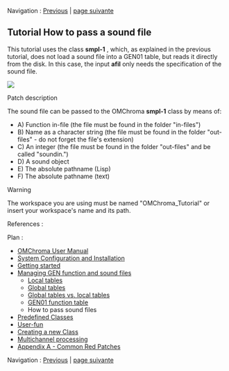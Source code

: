 
Navigation : [Previous](04-GEN01_function_table "page
précédente\(GEN01 function table\)") | [page
suivante](Predefined_classes "Next\(Predefined Classes\)")

## Tutorial How to pass a sound file

This tutorial uses the class **smpl-1** , which, as explained in the previous
tutorial, does not load a sound file into a GEN01 table, but reads it directly
from the disk. In this case, the input **afil** only needs the specification
of the sound file.

[![](../res/how_to_pass_audio_file_1.png)](../res/how_to_pass_audio_file.png
"Cliquez pour agrandir")

Patch description

The sound file can be passed to the OMChroma **smpl-1** class by means of:

  * A) Function in-file (the file must be found in the folder "in-files")
  * B) Name as a character string (the file must be found in the folder "out-files" \- do not forget the file's extension)
  * C) An integer (the file must be found in the folder "out-files" and be called "soundin.<integer>")
  * D) A sound object
  * E) The absolute pathname (Lisp)
  * F) The absolute pathname (text)

Warning

The workspace you are using must be named "OMChroma_Tutorial" or insert your
workspace's name and its path.

References :

Plan :

  * [OMChroma User Manual](OMChroma)
  * [System Configuration and Installation](Installation)
  * [Getting started](Getting_Started)
  * [Managing GEN function and sound files](Managing_GEN_function_and_sound_files)
    * [Local tables](01-Local_tables)
    * [Global tables](02-Global_tables)
    * [Global tables vs. local tables](03-Global_tables_versus_local_tables)
    * [GEN01 function table](04-GEN01_function_table)
    * How to pass sound files
  * [Predefined Classes](Predefined_classes)
  * [User-fun](User-fun)
  * [Creating a new Class](Creating_a_new_Class)
  * [Multichannel processing](06-Multichannel_processing)
  * [Appendix A - Common Red Patches](A-Appendix-A_Common_red_patches)

Navigation : [Previous](04-GEN01_function_table "page
précédente\(GEN01 function table\)") | [page
suivante](Predefined_classes "Next\(Predefined Classes\)")

